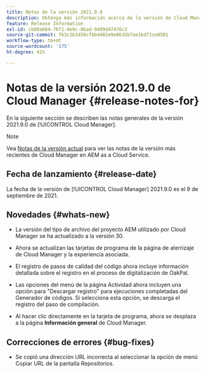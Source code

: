 ```yaml
---
title: Notas de la versión 2021.9.0
description: Obtenga más información acerca de la versión de Cloud Manager 2021.9.0.
feature: Release Information
exl-id: cb00a084-76f1-4e9c-8bad-9d09d47476c3
source-git-commit: fb3c2b3450cfbbd402e9e0635b7ae1bd71ce0501
workflow-type: tm+mt
source-wordcount: '175'
ht-degree: 41%

---
```


# Notas de la versión 2021.9.0 de Cloud Manager {#release-notes-for}

En la siguiente sección se describen las notas generales de la versión 2021.9.0 de [!UICONTROL Cloud Manager].

>[!NOTE]
>Vea [Notas de la versión actual](https://experienceleague.adobe.com/es/docs/experience-manager-cloud-service/content/release-notes/cloud-manager/current#getting-access) para ver las notas de la versión más recientes de Cloud Manager en AEM as a Cloud Service.

## Fecha de lanzamiento {#release-date}

La fecha de la versión de [!UICONTROL Cloud Manager] 2021.9.0 es el 9 de septiembre de 2021.

## Novedades {#whats-new}

* La versión del tipo de archivo del proyecto AEM utilizado por Cloud Manager se ha actualizado a la versión 30.

* Ahora se actualizan las tarjetas de programa de la página de aterrizaje de Cloud Manager y la experiencia asociada.

* El registro de pasos de calidad del código ahora incluye información detallada sobre el registro en el proceso de digitalización de OakPal.

* Las opciones del menú de la página Actividad ahora incluyen una opción para &quot;Descargar registro&quot; para ejecuciones completadas del Generador de códigos. Si selecciona esta opción, se descarga el registro del paso de compilación.

* Al hacer clic directamente en la tarjeta de programa, ahora se desplaza a la página **Información general** de Cloud Manager.

## Correcciones de errores {#bug-fixes}

* Se copió una dirección URL incorrecta al seleccionar la opción de menú Copiar URL de la pantalla Repositorios.
